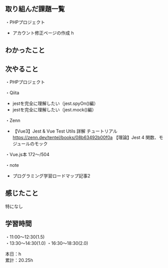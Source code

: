 
## 取り組んだ課題一覧
・PHPプロジェクト
- アカウント修正ページの作成 h

## わかったこと

## 次やること
・PHPプロジェクト

・Qiita
- jestを完全に理解したい（jest.spyOn()編）
- jestを完全に理解したい（jest.mock()編）

・Zenn
- 【Vue3】Jest & Vue Test Utils 詳解 チュートリアル  
https://zenn.dev/tentel/books/08b63492b00f0a
【理論】Jest 4 関数、モジュールのモック

・Vue.js本 172〜/504

・note  
- プログラミング学習ロードマップ記事2

## 感じたこと
特になし

## 学習時間
・11:00〜12:30(1.5)  
・13:30〜14:30(1.0)
・16:30〜18:30(2.0)

本日：h  
累計：20.25h

